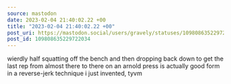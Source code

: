 ```yaml
---
source: mastodon
date: 2023-02-04 21:40:02.22 +00
title: "2023-02-04 21:40:02.22 +00"
post_uri: https://mastodon.social/users/gravely/statuses/109808635229722034
post_id: 109808635229722034
---
```

wierdly half squatting off the bench and then dropping back down to get the last rep from almost there to there on an arnold press is actually good form in a reverse-jerk technique i just invented, tyvm


